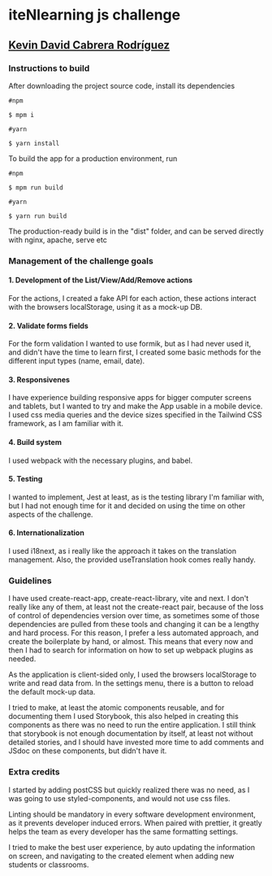 # iteNlearning js challenge

## [Kevin David Cabrera Rodríguez](www.linkedin.com/in/kdcr)

### Instructions to build

After downloading the project source code, install its dependencies

```shell
#npm

$ mpm i

#yarn

$ yarn install
```

To build the app for a production environment, run

```shell
#npm

$ mpm run build

#yarn

$ yarn run build
```

The production-ready build is in the "dist" folder, and can be served directly with nginx, apache, serve etc

### Management of the challenge goals

#### 1. Development of the List/View/Add/Remove actions

For the actions, I created a fake API for each action, these actions interact with the browsers localStorage, using it as a mock-up DB.

#### 2. Validate forms fields

For the form validation I wanted to use formik, but as I had never used it, and didn't have the time to learn first, I created some basic methods for the different input types (name, email, date).

#### 3. Responsivenes

I have experience building responsive apps for bigger computer screens and tablets, but I wanted to try and make the App usable in a mobile device. I used css media queries and the device sizes specified in the Tailwind CSS framework, as I am familiar with it.

#### 4. Build system

 I used webpack with the necessary plugins, and babel.

#### 5. Testing

I wanted to implement, Jest at least, as is the testing library I'm familiar with, but I had not enough time for it and decided on using the time on other aspects of the challenge.

#### 6. Internationalization

I used i18next, as i really like the approach it takes on the translation management. Also, the provided useTranslation hook comes really handy.

### Guidelines

I have used create-react-app, create-react-library, vite and next. I don't really like any of them, at least not the create-react pair, because of the loss of control of dependencies version over time, as sometimes some of those dependencies are pulled from these tools and changing it can be a lengthy and hard process. For this reason, I prefer a less automated approach, and create the boilerplate by hand, or almost.
This means that every now and then I had to search for information on how to set up webpack plugins as needed.

As the application is client-sided only, I used the browsers localStorage to write and read data from. In the settings menu, there is a button to reload the default mock-up data.

I tried to make, at least the atomic components reusable, and for documenting them I used Storybook, this also helped in creating this components as there was no need to run the entire application.
I still think that storybook is not enough documentation by itself, at least not without detailed stories, and I should have invested more time to add comments and JSdoc on these components, but didn't have it.

### Extra credits

I started by adding postCSS but quickly realized there was no need, as I was going to use styled-components, and would not use css files.

Linting should be mandatory in every software development environment, as it prevents developer induced errors. When paired with prettier, it greatly helps the team as every developer has the same formatting settings.

I tried to make the best user experience, by auto updating the information on screen, and navigating to the created element when adding new students or classrooms.


